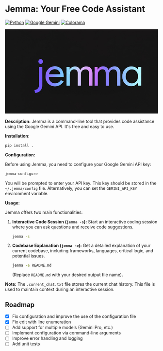 # Jemma: Your Free Code Assistant

[![Python](https://img.shields.io/badge/python-3.6%2B-blue.svg)](https://www.python.org/)
[![Google Gemini](https://img.shields.io/badge/Google%20Gemini-API-brightgreen)](https://cloud.google.com/vertex-ai/docs/generative-ai/models/gemini)
[![Colorama](https://img.shields.io/badge/colorama-terminal%20colors-brightgreen)](https://pypi.org/project/colorama/)

![jemma](jemma.jpeg)

**Description:** Jemma is a command-line tool that provides code assistance using the Google Gemini API.  It's free and easy to use.

**Installation:**

```bash
pip install .
```

**Configuration:**

Before using Jemma, you need to configure your Google Gemini API key:

```bash
jemma-configure 
```

You will be prompted to enter your API key.  This key should be stored in the  `~/.jemma/config` file. Alternatively, you can set the `GEMINI_API_KEY` environment variable.

**Usage:**

Jemma offers two main functionalities:

1. **Interactive Code Session (`jemma -s`):** Start an interactive coding session where you can ask questions and receive code suggestions.

   ```bash
   jemma -s
   ```

2. **Codebase Explanation (`jemma -e`):**  Get a detailed explanation of your current codebase, including frameworks, languages, critical logic, and potential issues.

   ```bash
   jemma -e README.md
   ```

   (Replace `README.md` with your desired output file name).


 
    

**Note:** The `.current_chat.txt` file stores the current chat history.  This file is used to maintain context during an interactive session.


## Roadmap

- [x] Fix configuration and improve the use of the configuration file
- [x] Fix edit with line enumeration
- [ ] Add support for multiple models (Gemini Pro, etc.)
- [ ] Implement configuration via command-line arguments
- [ ] Improve error handling and logging
- [ ] Add unit tests
